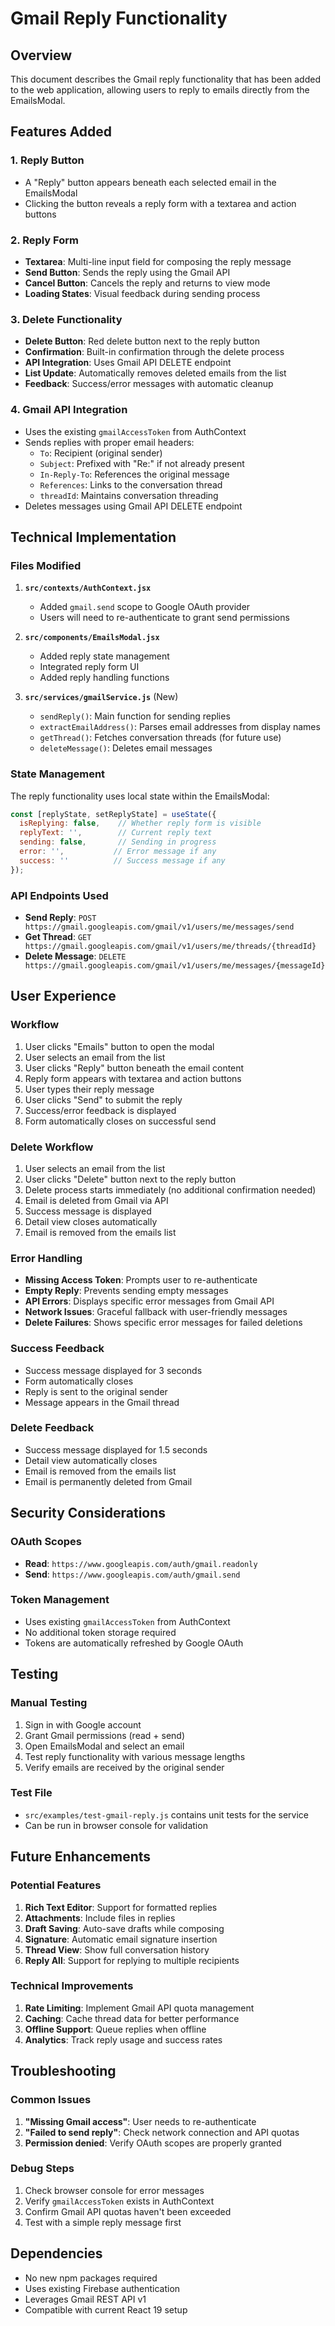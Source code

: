 # Gmail Reply Functionality

## Overview
This document describes the Gmail reply functionality that has been added to the web application, allowing users to reply to emails directly from the EmailsModal.

## Features Added

### 1. Reply Button
- A "Reply" button appears beneath each selected email in the EmailsModal
- Clicking the button reveals a reply form with a textarea and action buttons

### 2. Reply Form
- **Textarea**: Multi-line input field for composing the reply message
- **Send Button**: Sends the reply using the Gmail API
- **Cancel Button**: Cancels the reply and returns to view mode
- **Loading States**: Visual feedback during sending process

### 3. Delete Functionality
- **Delete Button**: Red delete button next to the reply button
- **Confirmation**: Built-in confirmation through the delete process
- **API Integration**: Uses Gmail API DELETE endpoint
- **List Update**: Automatically removes deleted emails from the list
- **Feedback**: Success/error messages with automatic cleanup

### 4. Gmail API Integration
- Uses the existing `gmailAccessToken` from AuthContext
- Sends replies with proper email headers:
  - `To`: Recipient (original sender)
  - `Subject`: Prefixed with "Re:" if not already present
  - `In-Reply-To`: References the original message
  - `References`: Links to the conversation thread
  - `threadId`: Maintains conversation threading
- Deletes messages using Gmail API DELETE endpoint

## Technical Implementation

### Files Modified
1. **`src/contexts/AuthContext.jsx`**
   - Added `gmail.send` scope to Google OAuth provider
   - Users will need to re-authenticate to grant send permissions

2. **`src/components/EmailsModal.jsx`**
   - Added reply state management
   - Integrated reply form UI
   - Added reply handling functions

3. **`src/services/gmailService.js`** (New)
   - `sendReply()`: Main function for sending replies
   - `extractEmailAddress()`: Parses email addresses from display names
   - `getThread()`: Fetches conversation threads (for future use)
   - `deleteMessage()`: Deletes email messages

### State Management
The reply functionality uses local state within the EmailsModal:
```javascript
const [replyState, setReplyState] = useState({
  isReplying: false,    // Whether reply form is visible
  replyText: '',        // Current reply text
  sending: false,       // Sending in progress
  error: '',           // Error message if any
  success: ''          // Success message if any
});
```

### API Endpoints Used
- **Send Reply**: `POST https://gmail.googleapis.com/gmail/v1/users/me/messages/send`
- **Get Thread**: `GET https://gmail.googleapis.com/gmail/v1/users/me/threads/{threadId}`
- **Delete Message**: `DELETE https://gmail.googleapis.com/gmail/v1/users/me/messages/{messageId}`

## User Experience

### Workflow
1. User clicks "Emails" button to open the modal
2. User selects an email from the list
3. User clicks "Reply" button beneath the email content
4. Reply form appears with textarea and action buttons
5. User types their reply message
6. User clicks "Send" to submit the reply
7. Success/error feedback is displayed
8. Form automatically closes on successful send

### Delete Workflow
1. User selects an email from the list
2. User clicks "Delete" button next to the reply button
3. Delete process starts immediately (no additional confirmation needed)
4. Email is deleted from Gmail via API
5. Success message is displayed
6. Detail view closes automatically
7. Email is removed from the emails list

### Error Handling
- **Missing Access Token**: Prompts user to re-authenticate
- **Empty Reply**: Prevents sending empty messages
- **API Errors**: Displays specific error messages from Gmail API
- **Network Issues**: Graceful fallback with user-friendly messages
- **Delete Failures**: Shows specific error messages for failed deletions

### Success Feedback
- Success message displayed for 3 seconds
- Form automatically closes
- Reply is sent to the original sender
- Message appears in the Gmail thread

### Delete Feedback
- Success message displayed for 1.5 seconds
- Detail view automatically closes
- Email is removed from the emails list
- Email is permanently deleted from Gmail

## Security Considerations

### OAuth Scopes
- **Read**: `https://www.googleapis.com/auth/gmail.readonly`
- **Send**: `https://www.googleapis.com/auth/gmail.send`

### Token Management
- Uses existing `gmailAccessToken` from AuthContext
- No additional token storage required
- Tokens are automatically refreshed by Google OAuth

## Testing

### Manual Testing
1. Sign in with Google account
2. Grant Gmail permissions (read + send)
3. Open EmailsModal and select an email
4. Test reply functionality with various message lengths
5. Verify emails are received by the original sender

### Test File
- `src/examples/test-gmail-reply.js` contains unit tests for the service
- Can be run in browser console for validation

## Future Enhancements

### Potential Features
1. **Rich Text Editor**: Support for formatted replies
2. **Attachments**: Include files in replies
3. **Draft Saving**: Auto-save drafts while composing
4. **Signature**: Automatic email signature insertion
5. **Thread View**: Show full conversation history
6. **Reply All**: Support for replying to multiple recipients

### Technical Improvements
1. **Rate Limiting**: Implement Gmail API quota management
2. **Caching**: Cache thread data for better performance
3. **Offline Support**: Queue replies when offline
4. **Analytics**: Track reply usage and success rates

## Troubleshooting

### Common Issues
1. **"Missing Gmail access"**: User needs to re-authenticate
2. **"Failed to send reply"**: Check network connection and API quotas
3. **Permission denied**: Verify OAuth scopes are properly granted

### Debug Steps
1. Check browser console for error messages
2. Verify `gmailAccessToken` exists in AuthContext
3. Confirm Gmail API quotas haven't been exceeded
4. Test with a simple reply message first

## Dependencies
- No new npm packages required
- Uses existing Firebase authentication
- Leverages Gmail REST API v1
- Compatible with current React 19 setup
